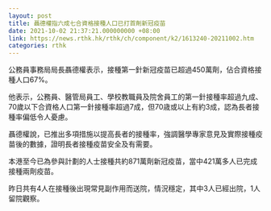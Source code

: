 ```yaml
---
layout: post
title: 聶德權指六成七合資格接種人口已打首劑新冠疫苗
date: 2021-10-02 21:37:21.000000000 +08:00
link: https://news.rthk.hk/rthk/ch/component/k2/1613240-20211002.htm
categories: rthk
---
```


公務員事務局局長聶德權表示，接種第一針新冠疫苗已超過450萬劑，佔合資格接種人口67%。

他表示，公務員、醫管局員工、學校教職員及院舍員工的第一針接種率超過九成、70歲以下合資格人口第一針接種率超過7成，但70歳或以上有約3成，認為長者接種率偏低令人憂慮。

聶德權說，已推出多項措施以提高長者的接種率，強調醫學專家意見及實際接種疫苗後的數據，證明長者接種疫苗安全及有需要。

本港至今已為參與計劃的人士接種共約871萬劑新冠疫苗，當中421萬多人已完成接種兩劑疫苗。

昨日共有4人在接種後出現常見副作用而送院，情況穩定，其中3人已經出院，1人留院觀察。
